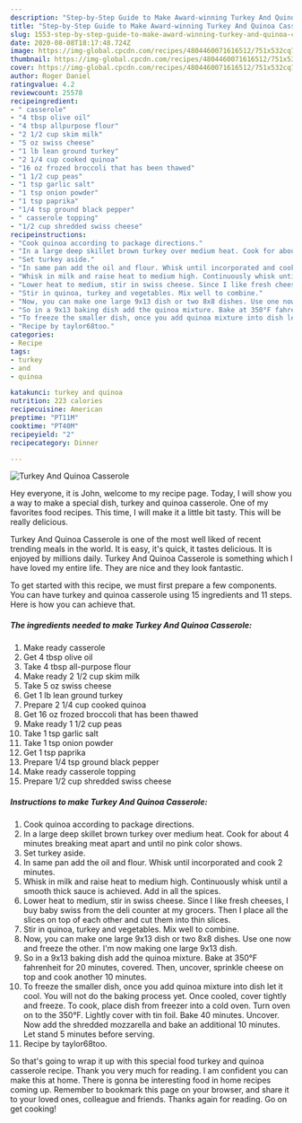 ```yaml
---
description: "Step-by-Step Guide to Make Award-winning Turkey And Quinoa Casserole"
title: "Step-by-Step Guide to Make Award-winning Turkey And Quinoa Casserole"
slug: 1553-step-by-step-guide-to-make-award-winning-turkey-and-quinoa-casserole
date: 2020-08-08T18:17:48.724Z
image: https://img-global.cpcdn.com/recipes/4804460071616512/751x532cq70/turkey-and-quinoa-casserole-recipe-main-photo.jpg
thumbnail: https://img-global.cpcdn.com/recipes/4804460071616512/751x532cq70/turkey-and-quinoa-casserole-recipe-main-photo.jpg
cover: https://img-global.cpcdn.com/recipes/4804460071616512/751x532cq70/turkey-and-quinoa-casserole-recipe-main-photo.jpg
author: Roger Daniel
ratingvalue: 4.2
reviewcount: 25578
recipeingredient:
- " casserole"
- "4 tbsp olive oil"
- "4 tbsp allpurpose flour"
- "2 1/2 cup skim milk"
- "5 oz swiss cheese"
- "1 lb lean ground turkey"
- "2 1/4 cup cooked quinoa"
- "16 oz frozed broccoli that has been thawed"
- "1 1/2 cup peas"
- "1 tsp garlic salt"
- "1 tsp onion powder"
- "1 tsp paprika"
- "1/4 tsp ground black pepper"
- " casserole topping"
- "1/2 cup shredded swiss cheese"
recipeinstructions:
- "Cook quinoa according to package directions."
- "In a large deep skillet brown turkey over medium heat. Cook for about 4 minutes breaking meat apart and until no pink color shows."
- "Set turkey aside."
- "In same pan add the oil and flour. Whisk until incorporated and cook 2 minutes."
- "Whisk in milk and raise heat to medium high. Continuously whisk until a smooth thick sauce is achieved. Add in all the spices."
- "Lower heat to medium, stir in swiss cheese. Since I like fresh cheeses, I buy baby swiss from the deli counter at my grocers. Then I place all the slices on top of each other and cut them into thin slices."
- "Stir in quinoa, turkey and vegetables. Mix well to combine."
- "Now, you can make one large 9x13 dish or two 8x8 dishes. Use one now and freeze the other. I&#39;m now making one large 9x13 dish."
- "So in a 9x13 baking dish add the quinoa mixture. Bake at 350°F fahrenheit for 20 minutes, covered. Then, uncover,  sprinkle cheese on top and cook another 10 minutes."
- "To freeze the smaller dish, once you add quinoa mixture into dish let it cool. You will not do the baking process yet. Once cooled, cover tightly and freeze. To cook, place dish from freezer into a cold oven. Turn oven on to the 350°F. Lightly cover with tin foil. Bake 40 minutes. Uncover. Now add the shredded mozzarella and bake an additional 10 minutes. Let stand 5 minutes before serving."
- "Recipe by taylor68too."
categories:
- Recipe
tags:
- turkey
- and
- quinoa

katakunci: turkey and quinoa 
nutrition: 223 calories
recipecuisine: American
preptime: "PT11M"
cooktime: "PT40M"
recipeyield: "2"
recipecategory: Dinner

---
```



![Turkey And Quinoa Casserole](https://img-global.cpcdn.com/recipes/4804460071616512/751x532cq70/turkey-and-quinoa-casserole-recipe-main-photo.jpg)

Hey everyone, it is John, welcome to my recipe page. Today, I will show you a way to make a special dish, turkey and quinoa casserole. One of my favorites food recipes. This time, I will make it a little bit tasty. This will be really delicious.

Turkey And Quinoa Casserole is one of the most well liked of recent trending meals in the world. It is easy, it's quick, it tastes delicious. It is enjoyed by millions daily. Turkey And Quinoa Casserole is something which I have loved my entire life. They are nice and they look fantastic.




To get started with this recipe, we must first prepare a few components. You can have turkey and quinoa casserole using 15 ingredients and 11 steps. Here is how you can achieve that.

<!--inarticleads1-->

##### The ingredients needed to make Turkey And Quinoa Casserole:

1. Make ready  casserole
1. Get 4 tbsp olive oil
1. Take 4 tbsp all-purpose flour
1. Make ready 2 1/2 cup skim milk
1. Take 5 oz swiss cheese
1. Get 1 lb lean ground turkey
1. Prepare 2 1/4 cup cooked quinoa
1. Get 16 oz frozed broccoli that has been thawed
1. Make ready 1 1/2 cup peas
1. Take 1 tsp garlic salt
1. Take 1 tsp onion powder
1. Get 1 tsp paprika
1. Prepare 1/4 tsp ground black pepper
1. Make ready  casserole topping
1. Prepare 1/2 cup shredded swiss cheese




<!--inarticleads2-->

##### Instructions to make Turkey And Quinoa Casserole:

1. Cook quinoa according to package directions.
1. In a large deep skillet brown turkey over medium heat. Cook for about 4 minutes breaking meat apart and until no pink color shows.
1. Set turkey aside.
1. In same pan add the oil and flour. Whisk until incorporated and cook 2 minutes.
1. Whisk in milk and raise heat to medium high. Continuously whisk until a smooth thick sauce is achieved. Add in all the spices.
1. Lower heat to medium, stir in swiss cheese. Since I like fresh cheeses, I buy baby swiss from the deli counter at my grocers. Then I place all the slices on top of each other and cut them into thin slices.
1. Stir in quinoa, turkey and vegetables. Mix well to combine.
1. Now, you can make one large 9x13 dish or two 8x8 dishes. Use one now and freeze the other. I&#39;m now making one large 9x13 dish.
1. So in a 9x13 baking dish add the quinoa mixture. Bake at 350°F fahrenheit for 20 minutes, covered. Then, uncover,  sprinkle cheese on top and cook another 10 minutes.
1. To freeze the smaller dish, once you add quinoa mixture into dish let it cool. You will not do the baking process yet. Once cooled, cover tightly and freeze. To cook, place dish from freezer into a cold oven. Turn oven on to the 350°F. Lightly cover with tin foil. Bake 40 minutes. Uncover. Now add the shredded mozzarella and bake an additional 10 minutes. Let stand 5 minutes before serving.
1. Recipe by taylor68too.




So that's going to wrap it up with this special food turkey and quinoa casserole recipe. Thank you very much for reading. I am confident you can make this at home. There is gonna be interesting food in home recipes coming up. Remember to bookmark this page on your browser, and share it to your loved ones, colleague and friends. Thanks again for reading. Go on get cooking!
